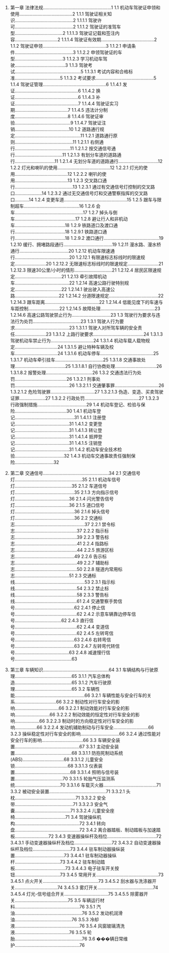 1. 第一章 法律法规.....................................................1
   1.1 机动车驾驶证申领和使用.........................................2
       1.1.1 驾驶证相关知识.............................................2
           1.1.1.1 驾驶许可.............................................2
           1.1.1.2 驾驶证的准驾车型.....................................2
           1.1.1.3 驾驶证记载和签注内容.................................2
           1.1.1.4 驾驶证有效期.........................................2
       1.1.2 驾驶证申领.................................................3
           1.1.2.1 申请条件.............................................3
           1.1.2.2 申领驾驶证的车型.....................................3
           1.1.2.3 学习机动车驾驶.......................................3
       1.1.3 驾驶考试...................................................5
           1.1.3.1 考试内容和合格标准...................................5
           1.1.3.2 考试要求.............................................5
       1.1.4 驾驶证管理.................................................6
           1.1.4.1 发证.................................................6
           1.1.4.2 换证.................................................6
           1.1.4.3 补证.................................................7
           1.1.4.4 驾驶证实习期.........................................7
           1.1.4.5 违法计分制度.........................................8
           1.1.4.6 驾驶证审验...........................................9
           1.1.4.7 驾驶证注销..........................................10
   1.2 道路通行规定...................................................11
       1.2.1 道路通行原则.............................................11
           1.2.1.1 右侧通行...........................................11
           1.2.1.2 按交通信号通行.....................................11
           1.2.1.3 有划分车道的道路通行...............................11
           1.2.1.4 无划分车道的道路通行...............................12
       1.2.2 灯光和喇叭的使用.........................................12
           1.2.2.1 灯光的使用.........................................12
           1.2.2.2 喇叭的使用.........................................13
       1.2.3 交叉路口通行.............................................13
           1.2.3.1 通过有交通信号灯控制的交叉路口.....................14
           1.2.3.2 通过无交通信号灯和交通警察指挥的交叉路口...........14
       1.2.4 变更车道.................................................15
       1.2.5 跟车与限制超车...........................................16
       1.2.6 会车.....................................................17
       1.2.7 掉头与倒车...............................................17
       1.2.8 避让行人和非机动车.......................................18
       1.2.9 铁路道口及渡口通行.......................................18
           1.2.9.1 铁路道口通行.......................................18
           1.2.9.2 渡口通行...........................................19
       1.2.10 缓行、拥堵路段通行......................................19
       1.2.11 漫水路、漫水桥通行......................................20
       1.2.12 机动车限速通行..........................................20
           1.2.12.1 有限速标志标线时的限速规定........................20
           1.2.12.2 无限速标志标线时的限速规定........................21
           1.2.12.3 限速30公里/小时的情形.............................21
           1.2.12.4 居民区限速规定....................................21
       1.2.13 牵引故障机动车..........................................22
       1.2.14 高速公路行驶特别规定....................................22
           1.2.14.1 驶出驶入高速公路..................................22
           1.2.14.2 分道限速规定......................................22
           1.2.14.3 跟车距离..........................................22
           1.2.14.4 低能见度下的车速与车距控制........................22
           1.2.14.5 故障处理..........................................23
           1.2.14.6 高速公路驾驶禁止行为..............................23
   1.3 驾驶行为要求与违法行为处罚.....................................23
       1.3.1 驾驶人行为要求..........................................23
           1.3.1.1 驾驶人对所驾车辆的安全责任........................23
           1.3.1.2 上路行驶要求.......................................24
           1.3.1.3 驾驶机动车禁止行为.................................24
           1.3.1.4 机动车载人载物规定.................................24
           1.3.1.5 避让特种车辆及校车.................................24
           1.3.1.6 机动车停车.........................................25
           1.3.1.7 机动车牵引挂车.....................................25
           1.3.1.8 交通事故处理.......................................25
               1.3.1.8.1 自行协商处理................................26
               1.3.1.8.2 报警处理....................................26
       1.3.2 交通违法行为处罚........................................26
           1.3.2.1 刑事处罚..........................................26
               1.3.2.1.1 交通肇事罪..................................26
               1.3.2.1.2 危险驾驶罪..................................27
               1.3.2.1.3 伪造、变造、买卖驾驶证罪....................27
           1.3.2.2 行政处罚..........................................27
           1.3.2.3 行政强制措施......................................29
   1.4 机动车登记、检验与保险........................................30
       1.4.1 机动车登记..............................................31
           1.4.1.1 注册登记..........................................31
           1.4.1.2 变更登记..........................................31
           1.4.1.3 转让登记..........................................31
           1.4.1.4 抵押登记..........................................31
           1.4.1.5 注销登记..........................................31
       1.4.2 机动车安全技术检验......................................32
       1.4.3 机动车交通事故责任强制保险..............................32

2. 第二章 交通信号...................................................34
   2.1 交通信号灯....................................................35
       2.1.1 机动车信号灯............................................35
       2.1.2 车道信号灯..............................................35
       2.1.3 方向指示信号灯..........................................36
       2.1.4 闪光警告信号灯..........................................36
       2.1.5 道口信号灯..............................................36
       2.1.6 掉头信号灯..............................................36
   2.2 交通标志......................................................37
       2.2.1 禁令标志................................................37
       2.2.2 指示标志................................................39
       2.2.3 警告标志................................................41
       2.2.4 指路标志................................................44
       2.2.5 旅游区标志..............................................49
       2.2.6 告示标志................................................49
       2.2.7 辅助标志................................................50
       2.2.8 隧道内常用标志..........................................51
   2.3 交通标线......................................................53
       2.3.1 指示标线................................................54
       2.3.2 禁止标线................................................58
       2.3.3 警告标线................................................61
   2.4 交通警察手势信号..............................................62
       2.4.1 停止信号................................................62
       2.4.2 示意车辆靠边停车信号....................................62
       2.4.3 直行信号................................................62
       2.4.4 变道信号................................................62
       2.4.5 左转弯信号..............................................63
       2.4.6 右转弯信号..............................................63
       2.4.7 左转弯代转信号..........................................63
       2.4.8 减速慢行信号............................................63

3. 第三章 车辆知识...................................................64
   3.1 车辆结构与行驶原理............................................65
       3.1.1 汽车总体构造............................................65
       3.1.2 汽车行驶原理............................................65
   3.2 车辆性能......................................................66
       3.2.1 车辆性能与安全行车的关系................................66
       3.2.2 制动性对行车安全的影响..................................66
           3.2.2.1 制动效能对行车安全的影响...........................66
           3.2.2.2 制动效能的恒定性对行车安全的影响...................66
           3.2.2.3 制动时的方向稳定性对行车安全的影响.................66
           3.2.2.4 发动机辅助制动与行车安全...........................66
       3.2.3 操纵稳定性对行车安全的影响..............................66
       3.2.4 通过性能对安全行车的影响................................66
   3.3 车辆安全装置..................................................67
       3.3.1 主动安全装置............................................68
           3.3.1.1 防抱死制动系统(ABS)................................68
           3.3.1.2 儿童安全锁.........................................68
           3.3.1.3 仪表装置...........................................68
           3.3.1.4 照明与信号装置.....................................70
           3.3.1.5 轮胎气压监测系统...................................70
           3.3.1.6 车载灭火器.........................................71
       3.3.2 被动安全装置............................................71
           3.3.2.1 头枕...............................................71
           3.3.2.2 安全带.............................................71
           3.3.2.3 安全气囊...........................................71
           3.3.2.4 儿童安全座椅.......................................71
   3.4 驾驶操纵机构..................................................72
       3.4.1 转向盘..................................................72
       3.4.2 离合器踏板、制动踏板与加速踏板..........................72
       3.4.3 变速器操纵杆及档位......................................72
           3.4.3.1 手动变速器操纵杆及档位.............................72
           3.4.3.2 自动变速器操纵杆及档位.............................73
       3.4.4 驻车制动器操纵装置......................................73
           3.4.4.1 驻车制动器操纵杆...................................73
           3.4.4.2 驻车制动踏板.......................................73
           3.4.4.3 电子驻车开关按钮...................................73
       3.4.5 常用开关................................................73
           3.4.5.1 点火开关...........................................73
           3.4.5.2 刮水器与洗涤器开关.................................74
           3.4.5.3 雾灯开关...........................................74
           3.4.5.4 灯光-信号组合开关..................................75
           3.4.5.5 除雾器开关.........................................75
   3.5 车辆运行材料..................................................76
       3.5.1 汽油....................................................76
       3.5.2 发动机润滑油............................................76
       3.5.3 冷却液..................................................76
       3.5.4 风窗玻璃清洗液..........................................76
       3.5.5 轮胎....................................................76
   3.6 ���辆日常维护..................................................76